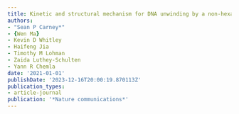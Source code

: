 ```yaml
---
title: Kinetic and structural mechanism for DNA unwinding by a non-hexameric helicase
authors:
- "Sean P Carney*"
- {Wen Ma}
- Kevin D Whitley
- Haifeng Jia
- Timothy M Lohman
- Zaida Luthey-Schulten
- Yann R Chemla
date: '2021-01-01'
publishDate: '2023-12-16T20:00:19.870113Z'
publication_types:
- article-journal
publication: '*Nature communications*'
---
```

